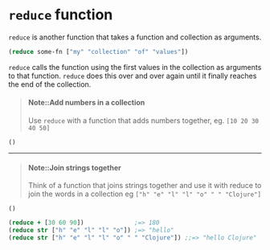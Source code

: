 # `reduce` function

`reduce` is another function that takes a function and collection as arguments.

```clojure
(reduce some-fn ["my" "collection" "of" "values"])
```

`reduce` calls the function using the first values in the collection as arguments to that function. `reduce` does this over and over again until it finally reaches the end of the collection.


> #### Note::Add numbers in a collection
> Use `reduce` with a function that adds numbers together, eg. `[10 20 30 40 50]`
```eval-clojure
()
```

------------------------------------------

> #### Note::Join strings together
> Think of a function that joins strings together and use it with reduce to join the words in a collection
> eg `["h" "e" "l" "l" "o" " " "Clojure"]`
```eval-clojure
()
```

<!--sec data-title="Reveal answers..." data-id="answer001" data-collapse=true ces-->


```clojure
(reduce + [30 60 90])              ;=> 180
(reduce str ["h" "e" "l" "l" "o"]) ;=> "hello"
(reduce str ["h" "e" "l" "l" "o" " " "Clojure"]) ;;=> "hello Clojure"
```

<!--endsec-->
